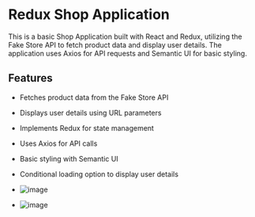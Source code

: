 # Redux Shop Application

This is a basic Shop Application built with React and Redux, utilizing the Fake Store API to fetch product data and display user details. The application uses Axios for API requests and Semantic UI for basic  styling.

## Features

- Fetches product data from the Fake Store API
- Displays user details using URL parameters
- Implements Redux for state management
- Uses Axios for API calls
- Basic styling with Semantic UI
- Conditional loading option to display user details
  


- ![image](https://github.com/user-attachments/assets/ea587ccf-6d75-4ff7-a007-a7714c752810)

- ![image](https://github.com/user-attachments/assets/ec9d3197-dc8b-45b2-bf3d-0c1182664d4c)
